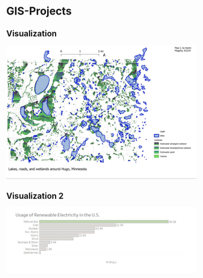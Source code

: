 # GIS-Projects

## Visualization 

![Fig1](https://github.com/kmj333/GIS-Projects/blob/main/GISviz1.jpg)

## Visualization 2
![Fig2](https://github.com/kmj333/Visualizations-in-Tableau/blob/main/RenewableElectUS.jpg)

